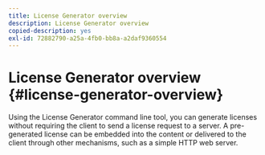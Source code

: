 ```yaml
---
title: License Generator overview
description: License Generator overview
copied-description: yes
exl-id: 72882790-a25a-4fb0-bb8a-a2daf9360554
---
```

# License Generator overview {#license-generator-overview}

Using the License Generator command line tool, you can generate licenses without requiring the client to send a license request to a server. A pre-generated license can be embedded into the content or delivered to the client through other mechanisms, such as a simple HTTP web server.
